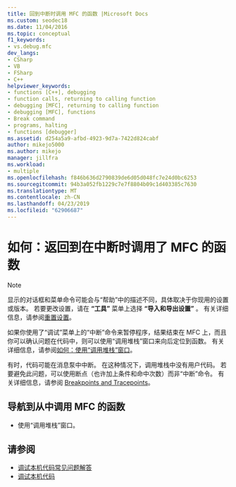 ```yaml
---
title: 回到中断时调用 MFC 的函数 |Microsoft Docs
ms.custom: seodec18
ms.date: 11/04/2016
ms.topic: conceptual
f1_keywords:
- vs.debug.mfc
dev_langs:
- CSharp
- VB
- FSharp
- C++
helpviewer_keywords:
- functions [C++], debugging
- function calls, returning to calling function
- debugging [MFC], returning to calling function
- debugging [MFC], functions
- Break command
- programs, halting
- functions [debugger]
ms.assetid: d254a5a9-afbd-4923-9d7a-7422d824cabf
author: mikejo5000
ms.author: mikejo
manager: jillfra
ms.workload:
- multiple
ms.openlocfilehash: f846b636d2790839de6d05d048fc7e24d0bc6253
ms.sourcegitcommit: 94b3a052fb1229c7e7f8804b09c1d403385c7630
ms.translationtype: MT
ms.contentlocale: zh-CN
ms.lasthandoff: 04/23/2019
ms.locfileid: "62906687"
---
```

# <a name="how-to-get-back-to-the-function-that-called-mfc-if-halted"></a>如何：返回到在中断时调用了 MFC 的函数

> [!NOTE]
> 显示的对话框和菜单命令可能会与“帮助”中的描述不同，具体取决于你现用的设置或版本。 若要更改设置，请在 **“工具”** 菜单上选择 **“导入和导出设置”** 。 有关详细信息，请参阅[重置设置](../ide/environment-settings.md#reset-settings)。

如果你使用了“调试”菜单上的“中断”命令来暂停程序，结果结束在 MFC 上，而且你可以确认问题在代码中，则可以使用“调用堆栈”窗口来向后定位到函数。 有关详细信息，请参阅[如何：使用“调用堆栈”窗口](../debugger/how-to-use-the-call-stack-window.md)。

有时，代码可能在消息泵中中断。 在这种情况下，调用堆栈中没有用户代码。 若要避免此问题，可以使用断点（也许加上条件和命中次数）而非“中断”命令。 有关详细信息，请参阅 [Breakpoints and Tracepoints](https://msdn.microsoft.com/library/fe4eedc1-71aa-4928-962f-0912c334d583)。

## <a name="navigate-to-the-function-from-which-mfc-was-called"></a>导航到从中调用 MFC 的函数

- 使用“调用堆栈”窗口。

## <a name="see-also"></a>请参阅

- [调试本机代码常见问题解答](../debugger/debugging-native-code-faqs.md)
- [调试本机代码](../debugger/debugging-native-code.md)